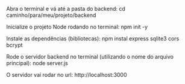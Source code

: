 Abra o terminal e vá até a pasta do backend:
cd caminho/para/meu/projeto/backend

Inicialize o projeto Node rodando no terminal:
npm init -y

Instale as dependências (bibliotecas):
npm instal express sqlite3 cors bcrypt

Rode o servidor backend no terminal (utilizando o nome do arquivo principal):
node server.js

O servidor vai rodar no url:
http://localhost:3000
